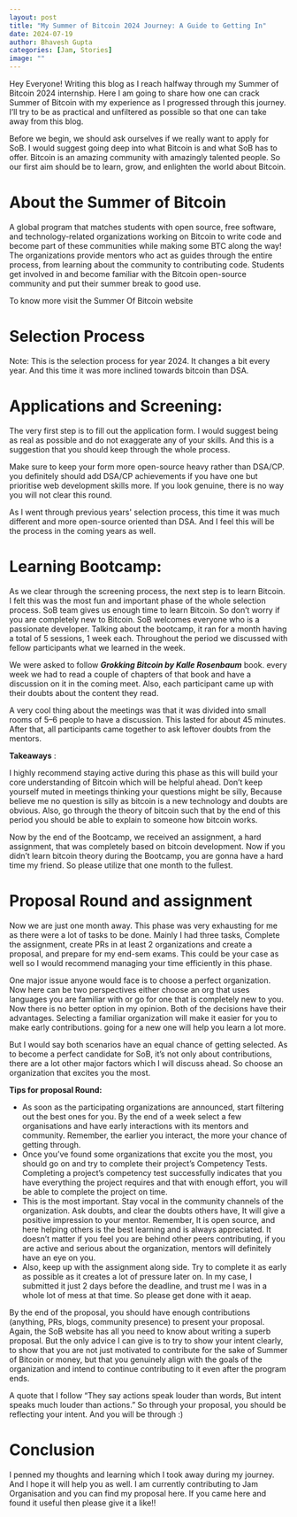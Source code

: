 ```yaml
---
layout: post
title: "My Summer of Bitcoin 2024 Journey: A Guide to Getting In"
date: 2024-07-19
author: Bhavesh Gupta
categories: [Jam, Stories]
image: ""
---
```


Hey Everyone! Writing this blog as I reach halfway through my Summer of
Bitcoin 2024 internship. Here I am going to share how one can crack Summer of
Bitcoin with my experience as I progressed through this journey. I’ll try to
be as practical and unfiltered as possible so that one can take away from this
blog.

Before we begin, we should ask ourselves if we really want to apply for SoB. I
would suggest going deep into what Bitcoin is and what SoB has to offer.
Bitcoin is an amazing community with amazingly talented people. So our first
aim should be to learn, grow, and enlighten the world about Bitcoin.

# **About the Summer of Bitcoin**

A global program that matches students with open source, free software, and
technology-related organizations working on Bitcoin to write code and become
part of these communities while making some BTC along the way! The
organizations provide mentors who act as guides through the entire process,
from learning about the community to contributing code. Students get involved
in and become familiar with the Bitcoin open-source community and put their
summer break to good use.

To know more visit the Summer Of Bitcoin website

# **Selection Process**

Note: This is the selection process for year 2024. It changes a bit every
year. And this time it was more inclined towards bitcoin than DSA.

# **Applications and Screening:**

The very first step is to fill out the application form. I would suggest being
as real as possible and do not exaggerate any of your skills. And this is a
suggestion that you should keep through the whole process.

Make sure to keep your form more open-source heavy rather than DSA/CP. you
definitely should add DSA/CP achievements if you have one but prioritise web
development skills more. If you look genuine, there is no way you will not
clear this round.

As I went through previous years' selection process, this time it was much
different and more open-source oriented than DSA. And I feel this will be the
process in the coming years as well.

# **Learning Bootcamp:**

As we clear through the screening process, the next step is to learn Bitcoin.
I felt this was the most fun and important phase of the whole selection
process. SoB team gives us enough time to learn Bitcoin. So don’t worry if you
are completely new to Bitcoin. SoB welcomes everyone who is a passionate
developer. Talking about the bootcamp, it ran for a month having a total of 5
sessions, 1 week each. Throughout the period we discussed with fellow
participants what we learned in the week.

We were asked to follow **_Grokking Bitcoin by Kalle Rosenbaum_** book. every
week we had to read a couple of chapters of that book and have a discussion on
it in the coming meet. Also, each participant came up with their doubts about
the content they read.

A very cool thing about the meetings was that it was divided into small rooms
of 5–6 people to have a discussion. This lasted for about 45 minutes. After
that, all participants came together to ask leftover doubts from the mentors.

**Takeaways** :

I highly recommend staying active during this phase as this will build your
core understanding of Bitcoin which will be helpful ahead. Don’t keep yourself
muted in meetings thinking your questions might be silly, Because believe me
no question is silly as bitcoin is a new technology and doubts are obvious.
Also, go through the theory of bitcoin such that by the end of this period you
should be able to explain to someone how bitcoin works.

Now by the end of the Bootcamp, we received an assignment, a hard assignment,
that was completely based on bitcoin development. Now if you didn’t learn
bitcoin theory during the Bootcamp, you are gonna have a hard time my friend.
So please utilize that one month to the fullest.

# **Proposal Round and assignment**

Now we are just one month away. This phase was very exhausting for me as there
were a lot of tasks to be done. Mainly I had three tasks, Complete the
assignment, create PRs in at least 2 organizations and create a proposal, and
prepare for my end-sem exams. This could be your case as well so I would
recommend managing your time efficiently in this phase.

One major issue anyone would face is to choose a perfect organization. Now
here can be two perspectives either choose an org that uses languages you are
familiar with or go for one that is completely new to you. Now there is no
better option in my opinion. Both of the decisions have their advantages.
Selecting a familiar organization will make it easier for you to make early
contributions. going for a new one will help you learn a lot more.

But I would say both scenarios have an equal chance of getting selected. As to
become a perfect candidate for SoB, it’s not only about contributions, there
are a lot other major factors which I will discuss ahead. So choose an
organization that excites you the most.

**Tips for proposal Round:**

  * As soon as the participating organizations are announced, start filtering out the best ones for you. By the end of a week select a few organisations and have early interactions with its mentors and community. Remember, the earlier you interact, the more your chance of getting through.
  * Once you’ve found some organizations that excite you the most, you should go on and try to complete their project’s Competency Tests. Completing a project’s competency test successfully indicates that you have everything the project requires and that with enough effort, you will be able to complete the project on time.
  * This is the most important. Stay vocal in the community channels of the organization. Ask doubts, and clear the doubts others have, It will give a positive impression to your mentor. Remember, It is open source, and here helping others is the best learning and is always appreciated. It doesn’t matter if you feel you are behind other peers contributing, if you are active and serious about the organization, mentors will definitely have an eye on you.
  * Also, keep up with the assignment along side. Try to complete it as early as possible as it creates a lot of pressure later on. In my case, I submitted it just 2 days before the deadline, and trust me I was in a whole lot of mess at that time. So please get done with it aeap.

By the end of the proposal, you should have enough contributions (anything,
PRs, blogs, community presence) to present your proposal. Again, the SoB
website has all you need to know about writing a superb proposal. But the only
advice I can give is to try to show your intent clearly, to show that you are
not just motivated to contribute for the sake of Summer of Bitcoin or money,
but that you genuinely align with the goals of the organization and intend to
continue contributing to it even after the program ends.

A quote that I follow “They say actions speak louder than words, But intent
speaks much louder than actions.” So through your proposal, you should be
reflecting your intent. And you will be through :)

# Conclusion

I penned my thoughts and learning which I took away during my journey. And I
hope it will help you as well. I am currently contributing to Jam Organisation
and you can find my proposal here. If you came here and found it useful then
please give it a like!!
